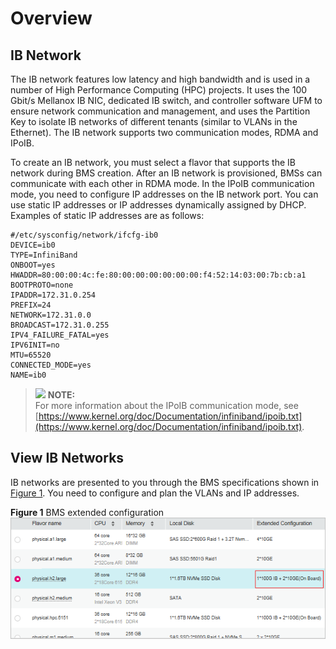 # Overview<a name="EN-US_TOPIC_0122234356"></a>

## IB Network<a name="section349975925113"></a>

The IB network features low latency and high bandwidth and is used in a number of High Performance Computing \(HPC\) projects. It uses the 100 Gbit/s Mellanox IB NIC, dedicated IB switch, and controller software UFM to ensure network communication and management, and uses the Partition Key to isolate IB networks of different tenants \(similar to VLANs in the Ethernet\). The IB network supports two communication modes, RDMA and IPoIB.

To create an IB network, you must select a flavor that supports the IB network during BMS creation. After an IB network is provisioned, BMSs can communicate with each other in RDMA mode. In the IPoIB communication mode, you need to configure IP addresses on the IB network port. You can use static IP addresses or IP addresses dynamically assigned by DHCP. Examples of static IP addresses are as follows:

```
#/etc/sysconfig/network/ifcfg-ib0
DEVICE=ib0
TYPE=InfiniBand
ONBOOT=yes
HWADDR=80:00:00:4c:fe:80:00:00:00:00:00:00:f4:52:14:03:00:7b:cb:a1
BOOTPROTO=none
IPADDR=172.31.0.254
PREFIX=24
NETWORK=172.31.0.0
BROADCAST=172.31.0.255
IPV4_FAILURE_FATAL=yes
IPV6INIT=no
MTU=65520
CONNECTED_MODE=yes
NAME=ib0
```

>![](/images/icon-note.gif) **NOTE:**   
>For more information about the IPoIB communication mode, see  [https://www.kernel.org/doc/Documentation/infiniband/ipoib.txt](https://www.kernel.org/doc/Documentation/infiniband/ipoib.txt).  

## View IB Networks<a name="section10294132575216"></a>

IB networks are presented to you through the BMS specifications shown in  [Figure 1](#fig1680973135611). You need to configure and plan the VLANs and IP addresses.

**Figure  1**  BMS extended configuration<a name="fig1680973135611"></a>  
![](figures/bms-extended-configuration.png "bms-extended-configuration")

